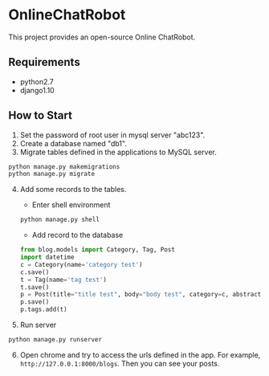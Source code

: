# OnlineChatRobot

This project provides an open-source Online ChatRobot. 

## Requirements

* python2.7
* django1.10

## How to Start
1. Set the password of root user in mysql server "abc123".
2. Create a database named "db1".
3. Migrate tables defined in the applications to MySQL server.
```bash
python manage.py makemigrations
python manage.py migrate
```
4. Add some records to the tables.
    * Enter shell environment
    ```bash
    python manage.py shell
    ```
    
    * Add record to the database
    ```python
    from blog.models import Category, Tag, Post
    import datetime
    c = Category(name='category test')
    c.save()
    t = Tag(name='tag test')
    t.save()
    p = Post(title="title test", body="body test", category=c, abstract="abstract test", create_time=datetime.datetime.now(), modified_time=datetime.datetime.now())
    p.save()
    p.tags.add(t)

    ```
5. Run server
```bash
python manage.py runserver
```

6. Open chrome and try to access the urls defined in the app. 
    For example, `http://127.0.0.1:8000/blogs`. 
    Then you can see your posts. 